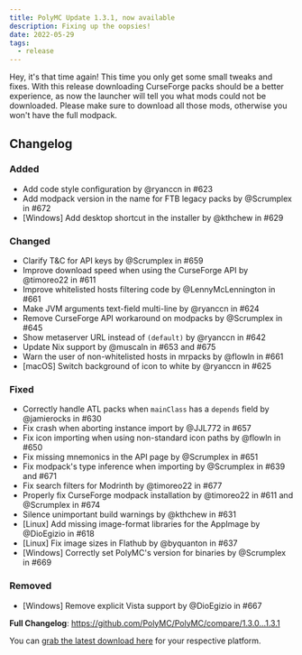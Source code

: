 ```yaml
---
title: PolyMC Update 1.3.1, now available
description: Fixing up the oopsies!
date: 2022-05-29
tags:
  - release
---
```


Hey, it's that time again!
This time you only get some small tweaks and fixes.
With this release downloading CurseForge packs should be a better experience, as now the launcher will tell you what mods could not be downloaded.
Please make sure to download all those mods, otherwise you won't have the full modpack.

## Changelog

### Added
- Add code style configuration by @ryanccn in #623
- Add modpack version in the name for FTB legacy packs by @Scrumplex in #672
- [Windows] Add desktop shortcut in the installer by @kthchew in #629

### Changed
- Clarify T&C for API keys by @Scrumplex in #659
- Improve download speed when using the CurseForge API by @timoreo22 in #611
- Improve whitelisted hosts filtering code by @LennyMcLennington in #661
- Make JVM arguments text-field multi-line by @ryanccn in #624
- Remove CurseForge API workaround on modpacks by @Scrumplex in #645
- Show metaserver URL instead of `(default)` by @ryanccn in #642
- Update Nix support by @muscaln in #653 and #675
- Warn the user of non-whitelisted hosts in mrpacks by @flowln in #661
- [macOS] Switch background of icon to white by @ryanccn in #625

### Fixed
- Correctly handle ATL packs when `mainClass` has a `depends` field by @jamierocks in #630
- Fix crash when aborting instance import by @JJL772 in #657
- Fix icon importing when using non-standard icon paths by @flowln in #650
- Fix missing mnemonics in the API page by @Scrumplex in #651
- Fix modpack's type inference when importing by @Scrumplex in #639 and #671
- Fix search filters for Modrinth by @timoreo22 in #677
- Properly fix CurseForge modpack installation by @timoreo22 in #611 and @Scrumplex in #674
- Silence unimportant build warnings by @kthchew in #631
- [Linux] Add missing image-format libraries for the AppImage by @DioEgizio in #618
- [Linux] Fix image sizes in Flathub by @byquanton in #637
- [Windows] Correctly set PolyMC's version for binaries by @Scrumplex in #669

### Removed
- [Windows] Remove explicit Vista support by @DioEgizio in #667

**Full Changelog**: <https://github.com/PolyMC/PolyMC/compare/1.3.0...1.3.1>

You can [grab the latest download here](/download) for your respective platform.
